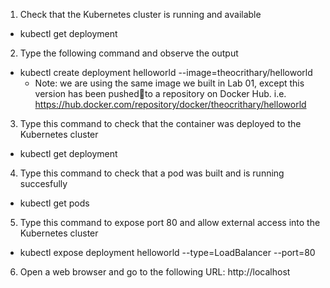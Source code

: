 1. Check that the Kubernetes cluster is running and available
- kubectl get deployment
2. Type the following command and observe the output
- kubectl create deployment helloworld --image=theocrithary/helloworld
  - Note: we are using the same image we built in Lab 01, except this version has been pushedto a repository on Docker Hub. i.e. https://hub.docker.com/repository/docker/theocrithary/helloworld
3. Type this command to check that the container was deployed to the Kubernetes cluster
- kubectl get deployment
4. Type this command to check that a pod was built and is running succesfully
- kubectl get pods
5. Type this command to expose port 80 and allow external access into the Kubernetes cluster
- kubectl expose deployment helloworld --type=LoadBalancer --port=80
6. Open a web browser and go to the following URL: http://localhost
